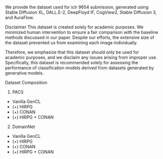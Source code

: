 We provide the dataset used for iclr 9654 submission, generated using Stable Diffusion XL, DALL.E-2, DeepFloyd IF, CogView2, Stable Diffusion 3, and AuraFlow.

Disclaimer
This dataset is created solely for academic purposes. We minimized human intervention to ensure a fair comparison with the baseline methods discussed in our paper. Despite our efforts, the extensive size of the dataset prevented us from examining each image individually.

Therefore, we emphasize that this dataset should only be used for academic purposes, and we disclaim any issues arising from improper use. Specifically, this dataset is recommended solely for assessing the performance of classification models derived from datasets generated by generative models.

Dataset Composition
1. PACS
 - Vanilla GenCL
 - (+) HIRPG
 - (+) CONAN
 - (+) HIRPG + CONAN

2. DomainNet
 - Vanilla GenCL
 - (+) HIRPG
 - (+) CONAN
 - (+) HIRPG + CONAN
